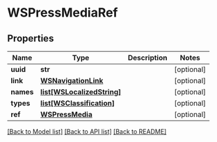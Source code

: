 # WSPressMediaRef

## Properties
Name | Type | Description | Notes
------------ | ------------- | ------------- | -------------
**uuid** | **str** |  | [optional] 
**link** | [**WSNavigationLink**](WSNavigationLink.md) |  | [optional] 
**names** | [**list[WSLocalizedString]**](WSLocalizedString.md) |  | [optional] 
**types** | [**list[WSClassification]**](WSClassification.md) |  | [optional] 
**ref** | [**WSPressMedia**](WSPressMedia.md) |  | [optional] 

[[Back to Model list]](../README.md#documentation-for-models) [[Back to API list]](../README.md#documentation-for-api-endpoints) [[Back to README]](../README.md)


